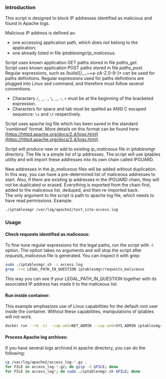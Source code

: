 ### Introduction  
This script is designed to block IP addresses identified as malicious and found in Apache logs.  
  
Malicious IP address is defined as:  
 - one accessing application path, which does not belong to the application;  
 - one already listed in file *iptablesmgr/ip_maliceous*.
  
Script uses known application GET paths stored in file *paths_get*.  
Script uses known application POST paths stored in file *paths_post*.  
Regular expressions, such as /build/[/_.\,~+a-zA-Z.0-9-]* can be used for paths definitions. Regular expressions used for paths definitions are plugged into Linux sed command, and therefore must follow several conventions.
* Characters `/`, `_`, `.`, `\`, `,`, `~`, `+` must be at the beginning of the bracketed expression.
* Characters for space and tab must be spelled as ANSI C escaped sequence: `\s` and `\t` respectively.
  
Script uses apache log file which has been saved in the standard 'combined' format. More details on this format can be found here: [https://httpd.apache.org/docs/2.4/logs.html](https://httpd.apache.org/docs/2.4/logs.html).
  
Script will produce new or add to existing *ip_maliceous* file in *iptablesmgr* directory. The file is a simple list of ip addresses. The script  will use iptables utility and will import these addresses into its own chain called IPGUARD.  
  
New addresses in the *ip_maliceous* files will be added without duplication. In this way, you can have a pre-determined list of maliceous addresses to start. Also, if there are existing ip addresses in the IPGUARD chain, they will not be duplicated or erased. Everything is exported from the chain first, added to the maliceous list, deduped, and then re-imported back.  
The only argument to the script is path to apache log file, which needs to have read permissions. Example: 
```bash
./iptablesmgr /var/log/apache2/test_site-access.log
```
  
  
### Usage  
#### Check requests identified as maliceous:
To fine-tune regular expressions for the legal paths, run the script with -i option. The option takes no arguments and will stop the script after *requests_maliceous* file is generated. You can inspect it with grep:  
```bash  
sudo ./iptablesmgr.sh -i access.log
grep -rne LEGAL_PATH_IN_QUESTION iptablesmgr/requests_maliceous
```  
This way you can see if your LEGAL_PATH_IN_QUESTION together with its associated IP address has made it to the maliceous list.  

#### Run inside container:
This example emphasizes use of Linux capabilities for the default root user inside the container. Without these capabilities, manipulations of iptables will not work.
```bash  
docker run --rm -it --cap-add=NET_ADMIN --cap-add=SYS_ADMIN iptablesmgr:latest  
```

#### Process Apache log archives:
If you have several logs archived in apache directory, you can do the following:
```bash
cp /var/log/apache2/access_log-*.gz .
for FILE in access_log-*.gz; do gzip -d $FILE; done
for FILE in access_log*; do sudo ./iptablesmgr.sh $FILE; done
```
